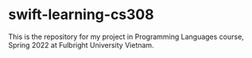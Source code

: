 # swift-learning-cs308
This is the repository for my project in Programming Languages course, Spring 2022 at Fulbright University Vietnam.
